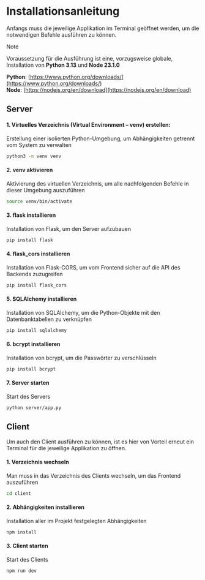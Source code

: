 # Installationsanleitung
Anfangs muss die jeweilige Applikation im Terminal geöffnet werden, um die notwendigen Befehle ausführen zu können.

> [!NOTE]  
> Voraussetzung für die Ausführung ist eine, vorzugsweise globale, Installation von **Python 3.13** und **Node 23.1.0**
> 
> **Python**: [https://www.python.org/downloads/](https://www.python.org/downloads/)  
> **Node**: [https://nodejs.org/en/download](https://nodejs.org/en/download)

## Server

#### 1. Virtuelles Verzeichnis (Virtual Environment – venv) erstellen:  
Erstellung einer isolierten Python-Umgebung, um Abhängigkeiten getrennt vom System zu verwalten
```bash
python3 -m venv venv
```

#### 2. venv aktivieren
Aktivierung des virtuellen Verzeichnis, um alle nachfolgenden Befehle in dieser Umgebung auszuführen
```bash
source venv/bin/activate
```

#### 3. flask installieren
Installation von Flask, um den Server aufzubauen
```bash
pip install flask
```

#### 4. flask_cors installieren
Installation von Flask-CORS, um vom Frontend sicher auf die API des Backends zuzugreifen
```bash
pip install flask_cors
```

#### 5. SQLAlchemy installieren
Installation von SQLAlchemy, um die Python-Objekte mit den Datenbanktabellen zu verknüpfen
```bash
pip install sqlalchemy
```

#### 6. bcrypt installieren
Installation von bcrypt, um die Passwörter zu verschlüsseln
```bash
pip install bcrypt
```

#### 7. Server starten
Start des Servers
```bash
python server/app.py
```

## Client
Um auch den Client ausführen zu können, ist es hier von Vorteil erneut ein Terminal für die jeweilige Applikation zu öffnen.

#### 1. Verzeichnis wechseln
Man muss in das Verzeichnis des Clients wechseln, um das Frontend auszuführen
```bash
cd client
```

#### 2. Abhängigkeiten installieren
Installation aller im Projekt festgelegten Abhängigkeiten
```bash
npm install
```

#### 3. Client starten
Start des Clients
```bash
npm run dev
```
